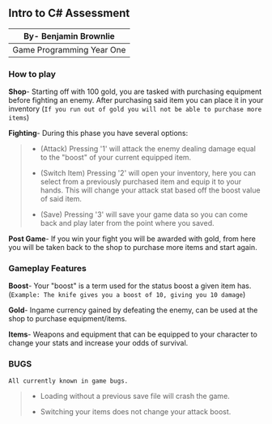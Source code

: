 
## Intro to C# Assessment
By- Benjamin Brownlie |
--|
Game Programming Year One |

### How to play

**Shop**-
Starting off with 100 gold, you are tasked with purchasing equipment before fighting an enemy. After purchasing said item you can place it in your inventory
(``If you run out of gold you will not be able to purchase more items``)

**Fighting**-
During this phase you have several options:

> - (Attack) Pressing '1' will attack the enemy dealing damage equal to the "boost" of your current equipped item.
>
> -  (Switch Item) Pressing '2' will open your inventory, here you can select from a previously purchased item and equip it to your hands. This will change your attack stat based off the boost value of said item.
>
> - (Save) Pressing '3' will save your game data so you can come back and play later from the point where you saved.

**Post Game**- If you win your fight you will be awarded with gold, from here you will be taken back to the shop to purchase more items and start again.

### Gameplay Features

**Boost**- Your "boost" is a term used for the status boost a given item has. (``Example: The knife gives you a boost of 10, giving you 10 damage``)

**Gold**- Ingame currency gained by defeating the enemy, can be used at the shop to purchase equipment/items.

**Items**- Weapons and equipment that can be equipped to your character to change your stats and increase your odds of survival.

### BUGS
``All currently known in game bugs.``

> - Loading without a previous save file will crash the game.
>
> - Switching your items does not change your attack boost.